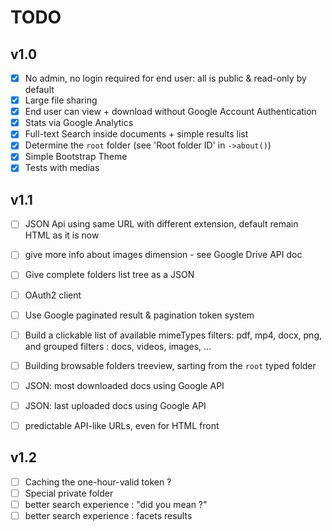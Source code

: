 # TODO

## v1.0

- [X] No admin, no login required for end user: all is public & read-only by default
- [X] Large file sharing
- [X] End user can view + download without Google Account Authentication 
- [X] Stats via Google Analytics
- [X] Full-text Search inside documents + simple results list
- [X] Determine the `root` folder (see 'Root folder ID' in `->about()`)
- [X] Simple Bootstrap Theme
- [X] Tests with medias

## v1.1
- [ ] JSON Api using same URL with different extension, default remain HTML as it is now
- [ ] give more info about images dimension - see Google Drive API doc
- [ ] Give complete folders list tree as a JSON
- [ ] OAuth2 client
- [ ] Use Google paginated result & pagination token system
- [ ] Build a clickable list of available mimeTypes filters: pdf, mp4, docx, png, and grouped filters : docs, videos, images, ...
- [ ] Building browsable folders treeview, sarting from the `root` typed folder
- [ ] JSON: most downloaded docs using Google API
- [ ] JSON: last uploaded docs using Google API
- [ ] predictable API-like URLs, even for HTML front

 
## v1.2
- [ ] Caching the one-hour-valid token ?
- [ ] Special private folder
- [ ] better search experience : "did you mean ?"
- [ ] better search experience : facets results
